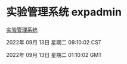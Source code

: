 # 实验管理系统 expadmin
[实验管理系统](http://27.19.32.34:56808/expadmin-782313d2-e1b1-4ea7-932e-3a55e6a1a4d0/)

2022年 09月 13日 星期二 09:10:02 CST

2022年 09月 13日 星期二 01:10:02 GMT
